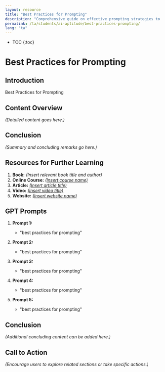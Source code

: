 ```yaml
---
layout: resource
title: "Best Practices for Prompting"
description: "Comprehensive guide on effective prompting strategies to maximize interactions with Generative AI tools."
permalink: /ta/students/ai-aptitude/best-practices-prompting/
lang: "ta"
---
```

* TOC
{:toc}

# Best Practices for Prompting

## Introduction
Best Practices for Prompting

## Content Overview
*(Detailed content goes here.)*

## Conclusion
*(Summary and concluding remarks go here.)*

## Resources for Further Learning

1. **Book:** *(Insert relevant book title and author)*
2. **Online Course:** [*(Insert course name)*](#)
3. **Article:** [*(Insert article title)*](#)
4. **Video:** [*(Insert video title)*](#)
5. **Website:** [*(Insert website name)*](#)

## GPT Prompts

1. **Prompt 1:**
   - "best practices for prompting"

2. **Prompt 2:**
   - "best practices for prompting"

3. **Prompt 3:**
   - "best practices for prompting"

4. **Prompt 4:**
   - "best practices for prompting"

5. **Prompt 5:**
   - "best practices for prompting"

## Conclusion
*(Additional concluding content can be added here.)*

## Call to Action
*(Encourage users to explore related sections or take specific actions.)*
